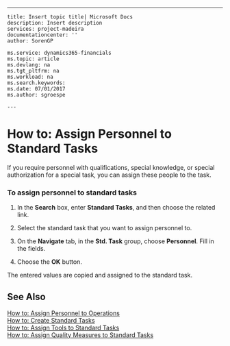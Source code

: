 ---
    title: Insert topic title| Microsoft Docs
    description: Insert description
    services: project-madeira
    documentationcenter: ''
    author: SorenGP

    ms.service: dynamics365-financials
    ms.topic: article
    ms.devlang: na
    ms.tgt_pltfrm: na
    ms.workload: na
    ms.search.keywords:
    ms.date: 07/01/2017
    ms.author: sgroespe

    ---
# How to: Assign Personnel to Standard Tasks
If you require personnel with qualifications, special knowledge, or special authorization for a special task, you can assign these people to the task.  
  
### To assign personnel to standard tasks  
  
1.  In the **Search** box, enter **Standard Tasks**, and then choose the related link.  
  
2.  Select the standard task that you want to assign personnel to.  
  
3.  On the **Navigate** tab, in the **Std. Task** group, choose **Personnel**. Fill in the fields.  
  
4.  Choose the **OK** button.  
  
 The entered values are copied and assigned to the standard task.  
  
## See Also  
 [How to: Assign Personnel to Operations](../Production/how-to-assign-personnel-to-operations.md)   
 [How to: Create Standard Tasks](../DesignAndEngineering/how-to-create-standard-tasks.md)   
 [How to: Assign Tools to Standard Tasks](../Production/how-to-assign-tools-to-standard-tasks.md)   
 [How to: Assign Quality Measures to Standard Tasks](../Production/how-to-assign-quality-measures-to-standard-tasks.md)